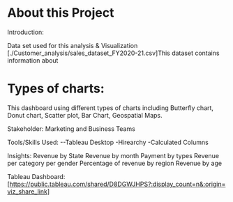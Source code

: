 # About this Project
Introduction:

Data set used for this analysis & Visualization    [./Customer_analysis/sales_dataset_FY2020-21.csv]This dataset contains information about 

# Types of charts:
This dashboard using different types of charts including 
    Butterfly chart, 
    Donut chart, 
    Scatter plot,
    Bar Chart,
    Geospatial Maps.
    
Stakeholder:
Marketing and Business Teams

Tools/Skills Used:
--Tableau Desktop
-Hirearchy
-Calculated Columns

Insights:
    Revenue by State
    Revenue by month
    Payment by types
    Revenue per category per gender 
    Percentage of revenue by region
    Revenue by age 

Tableau Dashboard: [https://public.tableau.com/shared/D8DGWJHPS?:display_count=n&:origin=viz_share_link]
